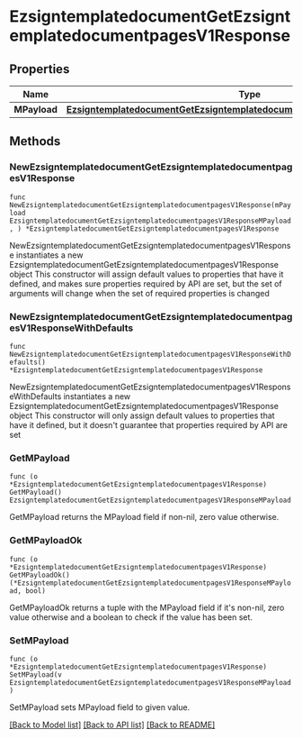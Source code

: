 # EzsigntemplatedocumentGetEzsigntemplatedocumentpagesV1Response

## Properties

Name | Type | Description | Notes
------------ | ------------- | ------------- | -------------
**MPayload** | [**EzsigntemplatedocumentGetEzsigntemplatedocumentpagesV1ResponseMPayload**](EzsigntemplatedocumentGetEzsigntemplatedocumentpagesV1ResponseMPayload.md) |  | 

## Methods

### NewEzsigntemplatedocumentGetEzsigntemplatedocumentpagesV1Response

`func NewEzsigntemplatedocumentGetEzsigntemplatedocumentpagesV1Response(mPayload EzsigntemplatedocumentGetEzsigntemplatedocumentpagesV1ResponseMPayload, ) *EzsigntemplatedocumentGetEzsigntemplatedocumentpagesV1Response`

NewEzsigntemplatedocumentGetEzsigntemplatedocumentpagesV1Response instantiates a new EzsigntemplatedocumentGetEzsigntemplatedocumentpagesV1Response object
This constructor will assign default values to properties that have it defined,
and makes sure properties required by API are set, but the set of arguments
will change when the set of required properties is changed

### NewEzsigntemplatedocumentGetEzsigntemplatedocumentpagesV1ResponseWithDefaults

`func NewEzsigntemplatedocumentGetEzsigntemplatedocumentpagesV1ResponseWithDefaults() *EzsigntemplatedocumentGetEzsigntemplatedocumentpagesV1Response`

NewEzsigntemplatedocumentGetEzsigntemplatedocumentpagesV1ResponseWithDefaults instantiates a new EzsigntemplatedocumentGetEzsigntemplatedocumentpagesV1Response object
This constructor will only assign default values to properties that have it defined,
but it doesn't guarantee that properties required by API are set

### GetMPayload

`func (o *EzsigntemplatedocumentGetEzsigntemplatedocumentpagesV1Response) GetMPayload() EzsigntemplatedocumentGetEzsigntemplatedocumentpagesV1ResponseMPayload`

GetMPayload returns the MPayload field if non-nil, zero value otherwise.

### GetMPayloadOk

`func (o *EzsigntemplatedocumentGetEzsigntemplatedocumentpagesV1Response) GetMPayloadOk() (*EzsigntemplatedocumentGetEzsigntemplatedocumentpagesV1ResponseMPayload, bool)`

GetMPayloadOk returns a tuple with the MPayload field if it's non-nil, zero value otherwise
and a boolean to check if the value has been set.

### SetMPayload

`func (o *EzsigntemplatedocumentGetEzsigntemplatedocumentpagesV1Response) SetMPayload(v EzsigntemplatedocumentGetEzsigntemplatedocumentpagesV1ResponseMPayload)`

SetMPayload sets MPayload field to given value.



[[Back to Model list]](../README.md#documentation-for-models) [[Back to API list]](../README.md#documentation-for-api-endpoints) [[Back to README]](../README.md)



